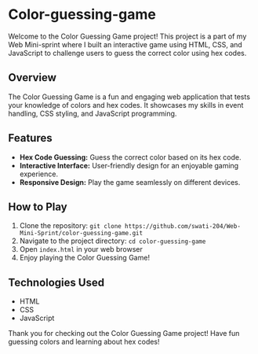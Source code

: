 # Color-guessing-game
Welcome to the Color Guessing Game project! This project is a part of my Web Mini-sprint where I built an interactive game using HTML, CSS, and JavaScript to challenge users to guess the correct color using hex codes.

## Overview
The Color Guessing Game is a fun and engaging web application that tests your knowledge of colors and hex codes. It showcases my skills in event handling, CSS styling, and JavaScript programming.

## Features

- **Hex Code Guessing:** Guess the correct color based on its hex code.
- **Interactive Interface:** User-friendly design for an enjoyable gaming experience.
- **Responsive Design:** Play the game seamlessly on different devices.

## How to Play

1. Clone the repository: `git clone https://github.com/swati-204/Web-Mini-Sprint/color-guessing-game.git`
2. Navigate to the project directory: `cd color-guessing-game`
3. Open `index.html` in your web browser
4. Enjoy playing the Color Guessing Game!

## Technologies Used

- HTML
- CSS
- JavaScript

Thank you for checking out the Color Guessing Game project! Have fun guessing colors and learning about hex codes!
